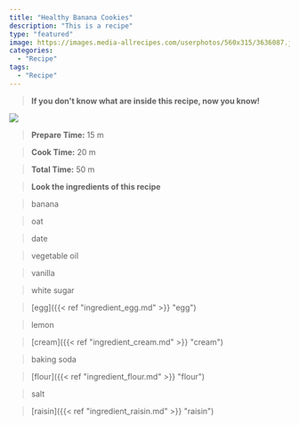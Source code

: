 ```yaml
---
title: "Healthy Banana Cookies"
description: "This is a recipe"
type: "featured"
image: https://images.media-allrecipes.com/userphotos/560x315/3636087.jpg
categories: 
  - "Recipe"
tags: 
  - "Recipe"
---
```



>**If you don't know what are inside this recipe, now you know!**

![](../images/Recipes-Banner.jpg)
> **Prepare Time:** 15 m


> **Cook Time:** 20 m


> **Total Time:** 50 m

> **Look the ingredients of this recipe**

> banana

> oat

> date

> vegetable oil

> vanilla

> white sugar

> [egg]({{< ref "ingredient_egg.md" >}} "egg")

> lemon

> [cream]({{< ref "ingredient_cream.md" >}} "cream")

> baking soda

> [flour]({{< ref "ingredient_flour.md" >}} "flour")

> salt

> [raisin]({{< ref "ingredient_raisin.md" >}} "raisin")

